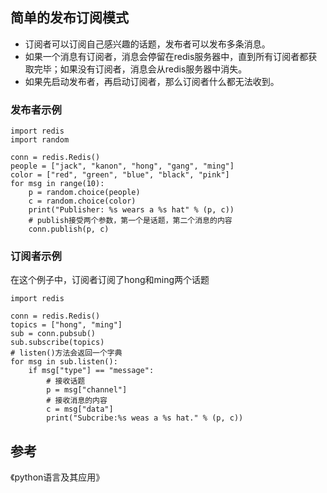 ## 简单的发布订阅模式
- 订阅者可以订阅自己感兴趣的话题，发布者可以发布多条消息。
- 如果一个消息有订阅者，消息会停留在redis服务器中，直到所有订阅者都获取完毕；如果没有订阅者，消息会从redis服务器中消失。
- 如果先启动发布者，再启动订阅者，那么订阅者什么都无法收到。

### 发布者示例
```
import redis
import random

conn = redis.Redis()
people = ["jack", "kanon", "hong", "gang", "ming"]
color = ["red", "green", "blue", "black", "pink"]
for msg in range(10):
    p = random.choice(people)
    c = random.choice(color)
    print("Publisher: %s wears a %s hat" % (p, c))
    # publish接受两个参数，第一个是话题，第二个消息的内容
    conn.publish(p, c)
```

### 订阅者示例
在这个例子中，订阅者订阅了hong和ming两个话题
```
import redis

conn = redis.Redis()
topics = ["hong", "ming"]
sub = conn.pubsub()
sub.subscribe(topics)
# listen()方法会返回一个字典
for msg in sub.listen():
    if msg["type"] == "message":
        # 接收话题
        p = msg["channel"]
        # 接收消息的内容
        c = msg["data"]
        print("Subcribe:%s weas a %s hat." % (p, c))
```

## 参考
《python语言及其应用》
